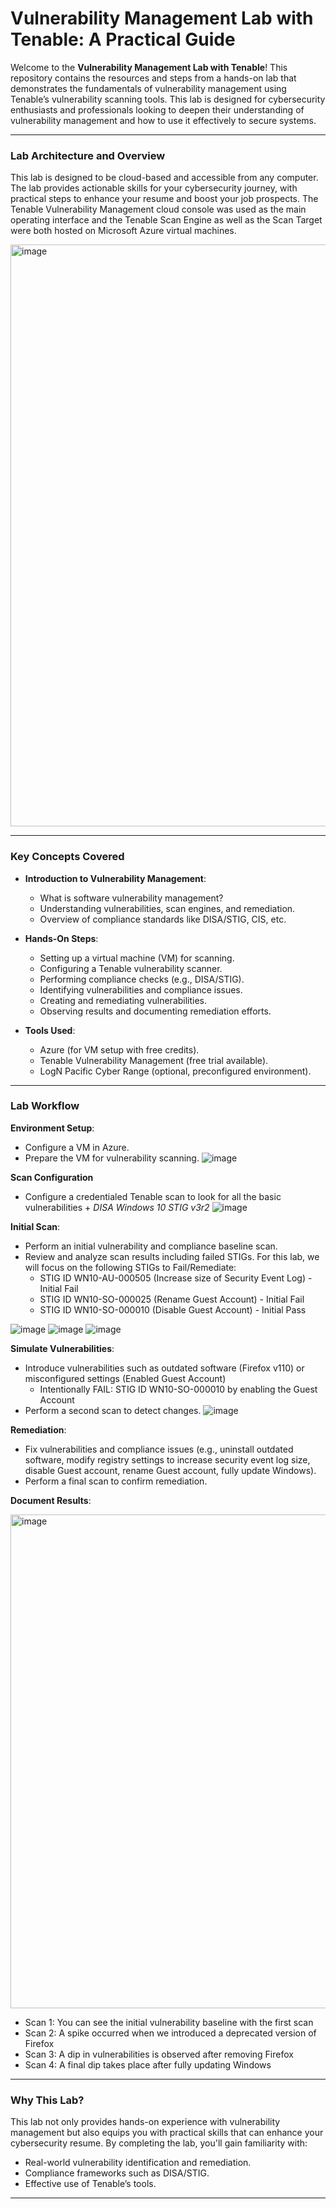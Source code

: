 # Vulnerability Management Lab with Tenable: A Practical Guide

Welcome to the **Vulnerability Management Lab with Tenable**! This repository contains the resources and steps from a hands-on lab that demonstrates the fundamentals of vulnerability management using Tenable’s vulnerability scanning tools. This lab is designed for cybersecurity enthusiasts and professionals looking to deepen their understanding of vulnerability management and how to use it effectively to secure systems.

---

### Lab Architecture and Overview
This lab is designed to be cloud-based and accessible from any computer. The lab provides actionable skills for your cybersecurity journey, with practical steps to enhance your resume and boost your job prospects. The Tenable Vulnerability Management cloud console was used as the main operating interface and the Tenable Scan Engine as well as the Scan Target were both hosted on Microsoft Azure virtual machines.

<img width="931" alt="image" src="https://github.com/user-attachments/assets/2853aed3-0092-4b4c-be3e-a67cd8dfd9f5" />

---

### Key Concepts Covered
- **Introduction to Vulnerability Management**:
  - What is software vulnerability management?
  - Understanding vulnerabilities, scan engines, and remediation.
  - Overview of compliance standards like DISA/STIG, CIS, etc.

- **Hands-On Steps**:
  - Setting up a virtual machine (VM) for scanning.
  - Configuring a Tenable vulnerability scanner.
  - Performing compliance checks (e.g., DISA/STIG).
  - Identifying vulnerabilities and compliance issues.
  - Creating and remediating vulnerabilities.
  - Observing results and documenting remediation efforts.

- **Tools Used**:
  - Azure (for VM setup with free credits).
  - Tenable Vulnerability Management (free trial available).
  - LogN Pacific Cyber Range (optional, preconfigured environment).

---

### Lab Workflow

**Environment Setup**:
   - Configure a VM in Azure.
   - Prepare the VM for vulnerability scanning.
    ![image](https://github.com/user-attachments/assets/0147f5a6-66bb-48e3-9106-2b509a75b259)

**Scan Configuration**
   - Configure a credentialed Tenable scan to look for all the basic vulnerabilities + *DISA Windows 10 STIG v3r2*
     ![image](https://github.com/user-attachments/assets/95b1b2c5-28e1-44ed-9460-faa6f0073893)



**Initial Scan**:
   - Perform an initial vulnerability and compliance baseline scan.
   - Review and analyze scan results including failed STIGs. For this lab, we will focus on the following STIGs to Fail/Remediate:
     - STIG ID WN10-AU-000505 (Increase size of Security Event Log) - Initial Fail
     - STIG ID WN10-SO-000025 (Rename Guest Account) - Initial Fail
     - STIG ID WN10-SO-000010 (Disable Guest Account) - Initial Pass

![image](https://github.com/user-attachments/assets/f5f58ec0-6fe8-418a-a556-1b67ebd88d29)
![image](https://github.com/user-attachments/assets/b8f62d4e-2487-4e59-9b68-1ea9cb42f6ab)
![image](https://github.com/user-attachments/assets/e2be66c4-7d71-4a52-9a12-5e8505a25127)



**Simulate Vulnerabilities**:
   - Introduce vulnerabilities such as outdated software (Firefox v110) or misconfigured settings (Enabled Guest Account)
     - Intentionally FAIL: STIG ID WN10-SO-000010 by enabling the Guest Account
   - Perform a second scan to detect changes.
     ![image](https://github.com/user-attachments/assets/46f0d7c2-fb90-4014-86e1-8f8528a167f5)

**Remediation**:
   - Fix vulnerabilities and compliance issues (e.g., uninstall outdated software, modify registry settings to increase security event log size, disable Guest account, rename Guest account, fully update Windows).
   - Perform a final scan to confirm remediation.
     
**Document Results**:
   
   <img width="790" alt="image" src="https://github.com/user-attachments/assets/415caeeb-31e5-4bbd-b516-babfd7a66e2e" />
   
   - Scan 1: You can see the initial vulnerability baseline with the first scan
   - Scan 2: A spike occurred when we introduced a deprecated version of Firefox
   - Scan 3: A dip in vulnerabilities is observed after removing Firefox
   - Scan 4: A final dip takes place after fully updating Windows

---

### Why This Lab?
This lab not only provides hands-on experience with vulnerability management but also equips you with practical skills that can enhance your cybersecurity resume. By completing the lab, you'll gain familiarity with:
- Real-world vulnerability identification and remediation.
- Compliance frameworks such as DISA/STIG.
- Effective use of Tenable’s tools.

---
